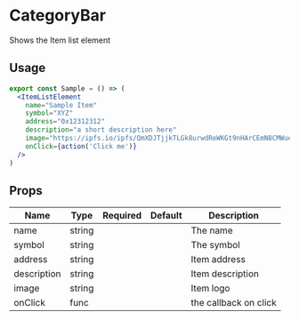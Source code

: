 # CategoryBar

Shows the Item list element

## Usage

```jsx
export const Sample = () => (
  <ItemListElement
    name="Sample Item"
    symbol="XYZ"
    address="0x12312312"
    description="a short description here"
    image="https://ipfs.io/ipfs/QmXDJTjjkTLGk8urwdReWKGt9nHArCEmN8CMWuetKMEF7D"
    onClick={action('Click me')}
  />
)
```

## Props

| Name        | Type   | Required | Default | Description           |
| ----------- | ------ | -------- | ------- | --------------------- |
| name        | string |          |         | The name              |
| symbol      | string |          |         | The symbol            |
| address     | string |          |         | Item address          |
| description | string |          |         | Item description      |
| image       | string |          |         | Item logo             |
| onClick     | func   |          |         | the callback on click |
